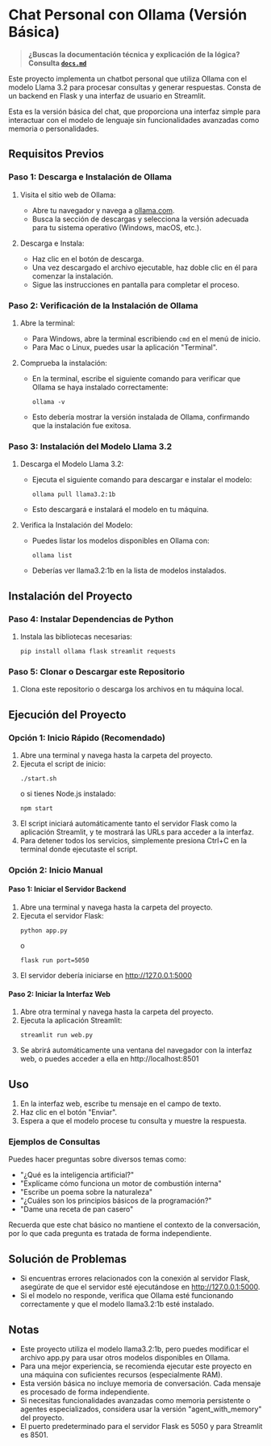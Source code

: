 # Chat Personal con Ollama (Versión Básica)

> **¿Buscas la documentación técnica y explicación de la lógica? Consulta [`docs.md`](./docs.md)**

Este proyecto implementa un chatbot personal que utiliza Ollama con el modelo Llama 3.2 para procesar consultas y generar respuestas. Consta de un backend en Flask y una interfaz de usuario en Streamlit.

Esta es la versión básica del chat, que proporciona una interfaz simple para interactuar con el modelo de lenguaje sin funcionalidades avanzadas como memoria o personalidades.

## Requisitos Previos

### Paso 1: Descarga e Instalación de Ollama

1. Visita el sitio web de Ollama:
   - Abre tu navegador y navega a [ollama.com](https://ollama.com).
   - Busca la sección de descargas y selecciona la versión adecuada para tu sistema operativo (Windows, macOS, etc.).

2. Descarga e Instala:
   - Haz clic en el botón de descarga.
   - Una vez descargado el archivo ejecutable, haz doble clic en él para comenzar la instalación.
   - Sigue las instrucciones en pantalla para completar el proceso.

### Paso 2: Verificación de la Instalación de Ollama

1. Abre la terminal:
   - Para Windows, abre la terminal escribiendo `cmd` en el menú de inicio.
   - Para Mac o Linux, puedes usar la aplicación "Terminal".

2. Comprueba la instalación:
   - En la terminal, escribe el siguiente comando para verificar que Ollama se haya instalado correctamente:
     ```
     ollama -v
     ```
   - Esto debería mostrar la versión instalada de Ollama, confirmando que la instalación fue exitosa.

### Paso 3: Instalación del Modelo Llama 3.2

1. Descarga el Modelo Llama 3.2:
   - Ejecuta el siguiente comando para descargar e instalar el modelo:
     ```
     ollama pull llama3.2:1b
     ```
   - Esto descargará e instalará el modelo en tu máquina.

2. Verifica la Instalación del Modelo:
   - Puedes listar los modelos disponibles en Ollama con:
     ```
     ollama list
     ```
   - Deberías ver llama3.2:1b en la lista de modelos instalados.

## Instalación del Proyecto

### Paso 4: Instalar Dependencias de Python

1. Instala las bibliotecas necesarias:
   ```
   pip install ollama flask streamlit requests
   ```

### Paso 5: Clonar o Descargar este Repositorio

1. Clona este repositorio o descarga los archivos en tu máquina local.

## Ejecución del Proyecto

### Opción 1: Inicio Rápido (Recomendado)

1. Abre una terminal y navega hasta la carpeta del proyecto.
2. Ejecuta el script de inicio:
   ```
   ./start.sh
   ```
   o si tienes Node.js instalado:
   ```
   npm start
   ```
3. El script iniciará automáticamente tanto el servidor Flask como la aplicación Streamlit, y te mostrará las URLs para acceder a la interfaz.
4. Para detener todos los servicios, simplemente presiona Ctrl+C en la terminal donde ejecutaste el script.

### Opción 2: Inicio Manual

#### Paso 1: Iniciar el Servidor Backend

1. Abre una terminal y navega hasta la carpeta del proyecto.
2. Ejecuta el servidor Flask:
   ```
   python app.py
   ```
   o
   ```
   flask run port=5050
   ```
3. El servidor debería iniciarse en http://127.0.0.1:5000

#### Paso 2: Iniciar la Interfaz Web

1. Abre otra terminal y navega hasta la carpeta del proyecto.
2. Ejecuta la aplicación Streamlit:
   ```
   streamlit run web.py
   ```
3. Se abrirá automáticamente una ventana del navegador con la interfaz web, o puedes acceder a ella en http://localhost:8501

## Uso

1. En la interfaz web, escribe tu mensaje en el campo de texto.
2. Haz clic en el botón "Enviar".
3. Espera a que el modelo procese tu consulta y muestre la respuesta.

### Ejemplos de Consultas

Puedes hacer preguntas sobre diversos temas como:

- "¿Qué es la inteligencia artificial?"
- "Explícame cómo funciona un motor de combustión interna"
- "Escribe un poema sobre la naturaleza"
- "¿Cuáles son los principios básicos de la programación?"
- "Dame una receta de pan casero"

Recuerda que este chat básico no mantiene el contexto de la conversación, por lo que cada pregunta es tratada de forma independiente.

## Solución de Problemas

- Si encuentras errores relacionados con la conexión al servidor Flask, asegúrate de que el servidor esté ejecutándose en http://127.0.0.1:5000.
- Si el modelo no responde, verifica que Ollama esté funcionando correctamente y que el modelo llama3.2:1b esté instalado.

## Notas

- Este proyecto utiliza el modelo llama3.2:1b, pero puedes modificar el archivo app.py para usar otros modelos disponibles en Ollama.
- Para una mejor experiencia, se recomienda ejecutar este proyecto en una máquina con suficientes recursos (especialmente RAM).
- Esta versión básica no incluye memoria de conversación. Cada mensaje es procesado de forma independiente.
- Si necesitas funcionalidades avanzadas como memoria persistente o agentes especializados, considera usar la versión "agent_with_memory" del proyecto.
- El puerto predeterminado para el servidor Flask es 5050 y para Streamlit es 8501.